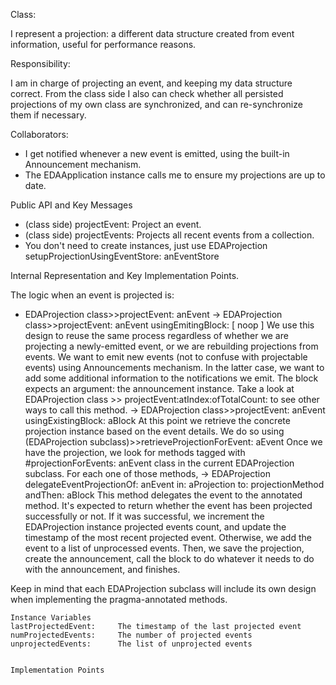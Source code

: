 Class:

I represent a projection: a different data structure created from event information, useful for performance reasons.

Responsibility:

I am in charge of projecting an event, and keeping my data structure correct. From the class side I also can check whether all persisted projections of my own class are synchronized, and can re-synchronize them if necessary.

Collaborators:

- I get notified whenever a new event is emitted, using the built-in Announcement mechanism.
- The EDAApplication instance calls me to ensure my projections are up to date.

Public API and Key Messages

- (class side) projectEvent: Project an event.
- (class side) projectEvents: Projects all recent events from a collection.
- You don't need to create instances, just use EDAProjection setupProjectionUsingEventStore: anEventStore

Internal Representation and Key Implementation Points.

The logic when an event is projected is:

- EDAProjection class>>projectEvent: anEvent
   -> EDAProjection class>>projectEvent: anEvent usingEmitingBlock: [ noop ]
We use this design to reuse the same process regardless of whether we are projecting a newly-emitted event, or we are rebuilding projections from events.  We want to emit new events (not to confuse with projectable events) using  Announcements mechanism. In the latter case, we want to add some additional information to the notifications we emit. The block expects an argument: the announcement instance. Take a look at EDAProjection class >> projectEvent:atIndex:ofTotalCount: to see other ways to call this method.
      -> EDAProjection class>>projectEvent: anEvent usingExistingBlock: aBlock
At this point we retrieve the concrete projection instance based on the event details. We do so using (EDAProjection subclass)>>retrieveProjectionForEvent: aEvent
Once we have the projection,  we look for methods tagged with #projectionForEvents: anEvent class in the current EDAProjection subclass.
For each one of those methods,
         -> EDAProjection delegateEventProjectionOf: anEvent in: aProjection to: projectionMethod andThen: aBlock
This method delegates the event to the annotated method. It's expected to return whether the event has been projected successfully or not. If it was successful, we increment the EDAProjection instance projected events count, and update the timestamp of the most recent projected event. Otherwise, we add the event to a list of unprocessed events.
Then, we save the projection, create the announcement, call the block to do whatever it needs to do with the announcement, and finishes.

Keep in mind that each EDAProjection subclass will include its own design when implementing the pragma-annotated methods.

    Instance Variables
	lastProjectedEvent:		The timestamp of the last projected event
	numProjectedEvents:		The number of projected events
	unprojectedEvents:		The list of unprojected events


    Implementation Points